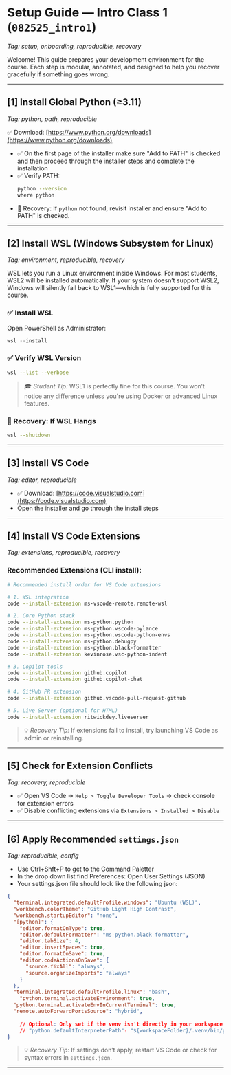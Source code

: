 
# Setup Guide — Intro Class 1 (`082525_intro1`)
_Tag: setup, onboarding, reproducible, recovery_

Welcome! This guide prepares your development environment for the course. Each step is modular, annotated, and designed to help you recover gracefully if something goes wrong.

---

## [1] Install Global Python (≥3.11)  
_Tag: python, path, reproducible_

  ✅ Download: [https://www.python.org/downloads](https://www.python.org/downloads)
- ✅ On the first page of the installer make sure "Add to PATH" is checked and then proceed through the installer steps and complete the installation
- ✅ Verify PATH:  
  ```bash
  python --version
  where python
  ```
- 🔁 Recovery: If `python` not found, revisit installer and ensure "Add to PATH" is checked.

---

## [2] Install WSL (Windows Subsystem for Linux)  
_Tag: environment, reproducible, recovery_

WSL lets you run a Linux environment inside Windows. For most students, WSL2 will be installed automatically. If your system doesn’t support WSL2, Windows will silently fall back to WSL1—which is fully supported for this course.

### ✅ Install WSL
Open PowerShell as Administrator:
```powershell
wsl --install
```

### ✅ Verify WSL Version
```bash
wsl --list --verbose
```

> 🎓 *Student Tip:* WSL1 is perfectly fine for this course. You won’t notice any difference unless you're using Docker or advanced Linux features.

### 🔁 Recovery: If WSL Hangs
```bash
wsl --shutdown
```

---

## [3] Install VS Code  
_Tag: editor, reproducible_

- ✅ Download: [https://code.visualstudio.com](https://code.visualstudio.com)
- Open the installer and go through the install steps

---

## [4] Install VS Code Extensions  
_Tag: extensions, reproducible, recovery_

### Recommended Extensions (CLI install):
```bash
# Recommended install order for VS Code extensions

# 1. WSL integration
code --install-extension ms-vscode-remote.remote-wsl

# 2. Core Python stack
code --install-extension ms-python.python
code --install-extension ms-python.vscode-pylance
code --install-extension ms-python.vscode-python-envs
code --install-extension ms-python.debugpy
code --install-extension ms-python.black-formatter
code --install-extension kevinrose.vsc-python-indent

# 3. Copilot tools
code --install-extension github.copilot
code --install-extension github.copilot-chat

# 4. GitHub PR extension
code --install-extension github.vscode-pull-request-github

# 5. Live Server (optional for HTML)
code --install-extension ritwickdey.liveserver
```

> 💡 *Recovery Tip:* If extensions fail to install, try launching VS Code as admin or reinstalling.

---

## [5] Check for Extension Conflicts  
_Tag: recovery, reproducible_

- ✅ Open VS Code → `Help > Toggle Developer Tools` → check console for extension errors
- ✅ Disable conflicting extensions via `Extensions > Installed > Disable`

---

## [6] Apply Recommended `settings.json`  
_Tag: reproducible, config_
 
- Use Ctrl+Shft+P to get to the Command Paletter
- In the drop down list find Preferences: Open User Settings (JSON)
- Your settings.json file should look like the following json:
```json
{
  "terminal.integrated.defaultProfile.windows": "Ubuntu (WSL)",
  "workbench.colorTheme": "GitHub Light High Contrast",
  "workbench.startupEditor": "none",
  "[python]": {
    "editor.formatOnType": true,
    "editor.defaultFormatter": "ms-python.black-formatter",
    "editor.tabSize": 4,
    "editor.insertSpaces": true,
    "editor.formatOnSave": true,
    "editor.codeActionsOnSave": {
      "source.fixAll": "always",
      "source.organizeImports": "always"
    }
  },
  "terminal.integrated.defaultProfile.linux": "bash",
	"python.terminal.activateEnvironment": true, 
  "python.terminal.activateEnvInCurrentTerminal": true,
  "remote.autoForwardPortsSource": "hybrid",
  
	// Optional: Only set if the venv isn't directly in your workspace folder
	// "python.defaultInterpreterPath": "${workspaceFolder}/.venv/bin/python"
}
```
> 💡 *Recovery Tip:* If settings don’t apply, restart VS Code or check for syntax errors in `settings.json`.

---